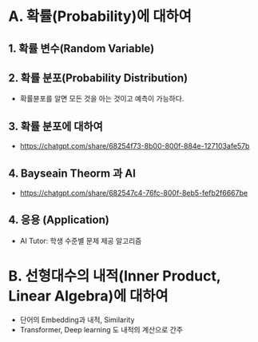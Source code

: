 # A. 확률(Probability)에 대하여
## 1. 확률 변수(Random Variable)

## 2. 확률 분포(Probability Distribution)
- 확률뷴포를 알면 모든 것을 아는 것이고 예측이 가능하다.

## 3. 확률 분포에 대하여
- https://chatgpt.com/share/68254f73-8b00-800f-884e-127103afe57b
  
## 4. Bayseain Theorm 과 AI
- https://chatgpt.com/share/682547c4-76fc-800f-8eb5-fefb2f6667be

## 4. 응용 (Application)
- AI Tutor: 학생 수준별 문제 제공 알고리즘

# B. 선형대수의 내적(Inner Product, Linear Algebra)에 대하여
- 단어의 Embedding과 내적, Similarity
- Transformer, Deep learning 도 내적의 계산으로 간주

